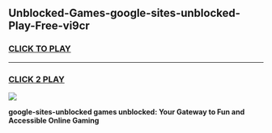 
## Unblocked-Games-google-sites-unblocked-Play-Free-vi9cr
<h3>
<a href="https://premium76.site?title=google-sites-unblocked&ref=23A">CLICK TO PLAY</a></h3>
<hr>

<h3>
<a href="https://premium76.site?title=google-sites-unblocked&ref=23A">CLICK 2 PLAY</a>
  
</h3>

<a href="https://premium76.site?title=google-sites-unblocked&ref=23A"><img src="https://clearcache.store/games.png"></a>


**google-sites-unblocked games unblocked: Your Gateway to Fun and Accessible Online Gaming**
